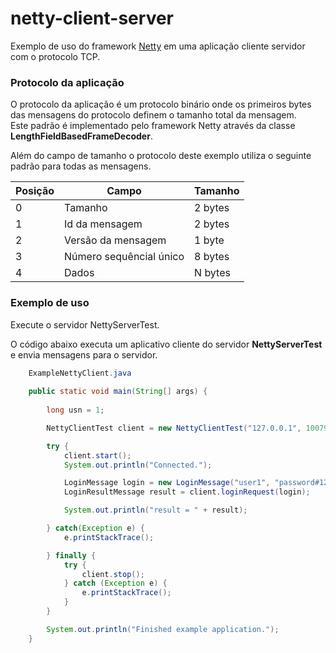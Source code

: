 # netty-client-server

Exemplo de uso do framework [Netty](https://netty.io/) em uma aplicação cliente servidor com o protocolo TCP.

### Protocolo da aplicação

O protocolo da aplicação é um protocolo binário onde os primeiros bytes das mensagens do protocolo definem o tamanho total da mensagem.<br>
Este padrão é implementado pelo framework Netty através da classe **LengthFieldBasedFrameDecoder**.<br>

Além do campo de tamanho o protocolo deste exemplo utiliza o seguinte padrão para todas as mensagens.<br>

| Posição | Campo                    | Tamanho                 |
|---------|--------------------------|-------------------------|
|  0      |  Tamanho                 | 2 bytes                 |
|  1      |  Id da mensagem          | 2 bytes                 |
|  2      |  Versão da mensagem      | 1 byte                  |
|  3      |  Número sequêncial único | 8 bytes                 |
|  4      |  Dados                   | N bytes                 |


### Exemplo de uso

Execute o servidor NettyServerTest.<br>

O código abaixo executa um aplicativo cliente do servidor **NettyServerTest** e envia mensagens para o servidor.<br>


```java
    ExampleNettyClient.java
    
    public static void main(String[] args) {
        
        long usn = 1;

        NettyClientTest client = new NettyClientTest("127.0.0.1", 10079);

        try {
            client.start();
            System.out.println("Connected.");

            LoginMessage login = new LoginMessage("user1", "password#123", usn);
            LoginResultMessage result = client.loginRequest(login);

            System.out.println("result = " + result);

        } catch(Exception e) {
            e.printStackTrace();

        } finally {
            try {
                client.stop();
            } catch (Exception e) {
                e.printStackTrace();
            }
        }

        System.out.println("Finished example application.");
    }
```
